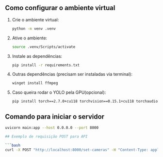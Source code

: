 ## Como configurar o ambiente virtual

1. Crie o ambiente virtual:

   ```bash
   python -m venv .venv

2. Ative o ambiente:

   ```bash
   source .venv/Scripts/activate

3. Instale as dependências:

   ```bash
   pip install -r requirements.txt

4. Outras dependências (precisam ser instaladas via terminal):
   
   ```bash
   winget install ffmpeg

5. Caso queira rodar o YOLO pela GPU(opcional):
   ```bash
   pip install torch==2.7.0+cu118 torchvision==0.15.1+cu118 torchaudio==2.0.1 --index-url https://download.pytorch.org/whl/cu118

## Comando para iniciar o servidor
   
   ```bash
   uvicorn main:app --host 0.0.0.0 --port 8000

## Exemplo de requisição POST para API

   ```bash
   curl -X POST "http://localhost:8000/set-cameras" -H "Content-Type: application/json" -d "{\"camera_id\":3,\"recorder_guid\":\"{B54AE1B4-CCB8-4D80-9E85-4A7593FF789C}\"}"